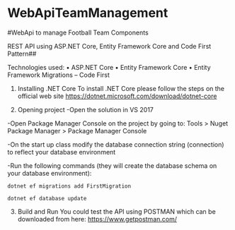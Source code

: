 # WebApiTeamManagement
#WebApi to manage Football Team Components

REST API using ASP.NET Core, Entity Framework Core and Code First Pattern##

Technologies used:
•	ASP.NET Core •	Entity Framework Core •	Entity Framework Migrations – Code First 

1.	Installing .NET Core
To install .NET Core please follow the steps on the official web site 
https://dotnet.microsoft.com/download/dotnet-core

2.	Opening project
-Open the solution in VS 2017

-Open Package Manager Console on the project by going to: Tools > Nuget Package Manager > Package Manager Console

-On the start up class modify the database connection string (connection) to reflect your database environment

-Run the following commands (they will create the database schema on your database environment):

	dotnet ef migrations add FirstMigration

	dotnet ef database update
3.	Build and Run
You could test the API using POSTMAN which can be downloaded from here: https://www.getpostman.com/

